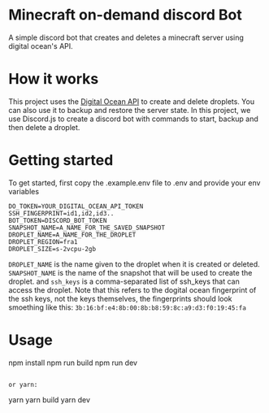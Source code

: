 # Minecraft on-demand discord Bot

A simple discord bot that creates and deletes a minecraft server using digital ocean's API.

# How it works
This project uses the [Digital Ocean API](https://docs.digitalocean.com/reference/api/api-reference/) to create and delete droplets.
You can also use it to backup and restore the server state. In this project, we use Discord.js to create a discord bot with commands to start, backup and then delete a droplet.

# Getting started
To get started, first copy the .example.env file to .env and provide your env variables
```
DO_TOKEN=YOUR_DIGITAL_OCEAN_API_TOKEN
SSH_FINGERPRINT=id1,id2,id3..
BOT_TOKEN=DISCORD_BOT_TOKEN
SNAPSHOT_NAME=A_NAME_FOR_THE_SAVED_SNAPSHOT
DROPLET_NAME=A_NAME_FOR_THE_DROPLET
DROPLET_REGION=fra1
DROPLET_SIZE=s-2vcpu-2gb
```

`DROPLET_NAME` is the name given to the droplet when it is created or deleted. `SNAPSHOT_NAME` is the name of the snapshot that will be used to create the droplet. and `ssh_keys` is a comma-separated list of ssh_keys that can access the droplet. Note that this refers to the dogital ocean fingerprint of the ssh keys, not the keys themselves, the fingerprints should look smoething like this: `3b:16:bf:e4:8b:00:8b:b8:59:8c:a9:d3:f0:19:45:fa`

# Usage

npm install
npm run build
npm run dev
```

or yarn:
```
yarn
yarn build
yarn dev
```
